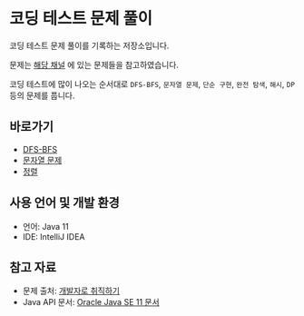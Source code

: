 # 코딩 테스트 문제 풀이

코딩 테스트 문제 풀이를 기록하는 저장소입니다.

문제는 [해당 채널](https://www.youtube.com/@gaebal) 에 있는 
문제들을 참고하였습니다.

코딩 테스트에 많이 나오는 순서대로 
`DFS-BFS`, `문자열 문제`, `단순 구현`, `완전 탐색`, `해시`, `DP` 
등의 문제를 풉니다.

## 바로가기

- [DFS-BFS](https://github.com/haeseong123/codingtest/tree/master/kote/src/solution/dfs_bfs)
- [문자열 문제](https://github.com/haeseong123/codingtest/tree/master/kote/src/solution/string_problem)
- [정렬](https://github.com/haeseong123/codingtest/tree/master/kote/src/solution/sort)

## 사용 언어 및 개발 환경

- 언어: Java 11
- IDE: IntelliJ IDEA

## 참고 자료

- 문제 출처: [개발자로 취직하기](https://www.youtube.com/@gaebal)
- Java API 문서: [Oracle Java SE 11 문서](https://docs.oracle.com/en/java/javase/11/docs/api/index.html)
